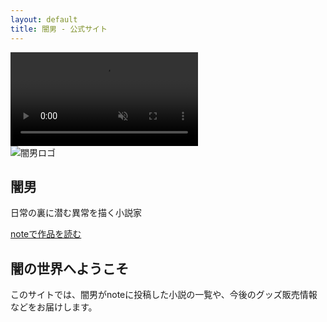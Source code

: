 ```yaml
---
layout: default
title: 闇男 - 公式サイト
---
```


<section class="hero">
  <!-- 動画背景 -->
  <div class="video-background">
    <video id="bg-video" muted playsinline>
      <source src="{{ '/assets/vidos/background.mp4' | relative_url }}" type="video/mp4">
    </video>
    <div class="video-overlay"></div>
  </div>
  
  <!-- コンテンツ -->
  <div class="hero-content">
    <img src="{{ '/assets/images/logo.png' | relative_url }}" 
         alt="闇男ロゴ" 
         class="hero-logo">
    <h1>闇男</h1>
    <p>日常の裏に潜む異常を描く小説家</p>
    <a href="https://note.com/yamiotoko" target="_blank" class="note-link">
      noteで作品を読む
    </a>
  </div>
</section>

<section class="about-section">
  <div class="container">
    <h2>闇の世界へようこそ</h2>
    <p>このサイトでは、闇男がnoteに投稿した小説の一覧や、今後のグッズ販売情報などをお届けします。</p>
  </div>
</section>
